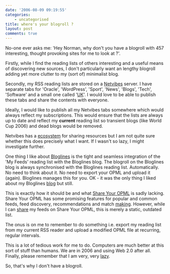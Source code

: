 ```yaml
---
date: '2006-08-09 09:19:55'
categories:
    - uncategorised
title: where's your blogroll ?
layout: post
comments: true
---
```

No-one ever asks me: 'Hey Norman, why don't you have a blogroll with 457
interesting, thought provoking sites for me to look at ?'.

Firstly, while I find the reading lists of others interesting and a
useful means of discovering new sources, I don't particularly want an
lengthy blogroll adding yet more clutter to my (sort of) minimalist
blog.

Secondly, my RSS reading lists are stored on a
[Netvibes](http://www.netvibes.com/) server. I have separate tabs for
'Oracle', 'WordPress', 'Sport', 'News', 'Blogs', 'Tech', 'Software' and
a small one called
'[UK](http://www.nbrightside.com/blog/2006/08/08/the-state-of-the-uk-blogosphere/)'.
I would love to be able to publish these tabs and share the contents
with everyone.

Ideally, I would like to publish all my Netvibes tabs somewhere which
would always reflect my subscriptions. This would ensure that the lists
are always up to date and reflect my **current** reading list so
transient blogs (like World Cup 2006) and dead blogs would be removed.

Netvibes has a [ecosystem](http://eco.netvibes.com/) for sharing
resources but I am not quite sure whether this does precisely what I
want. If I wasn't so lazy, I might investigate further.

One thing I like about [Bloglines](http://www.bloglines.com/) is the
tight and seamless integration of the 'My Feeds' reading list with the
Bloglines blog. The blogroll on the Bloglines blog is always
synchronised with the Bloglines reading list. Automatically. No need to
think about it. No need to export your OPML and upload it (again).
Bloglines manages this for you. OK - it was the only thing I liked about
my Bloglines [blog](http://www.bloglines.com/blog/andycowl) but still.

This is exactly how it should be and what [Share Your
OPML](http://share.opml.org/) is sadly lacking. Share Your OPML has some
promising features for popular and common feeds, feed discovery,
recommendations and match
[making](http://www.nbrightside.com/blog/2006/06/02/blind-date/).
However, while I can
[share](http://share.opml.org/viewsharedfeeds/?user_id=3948) my feeds on
Share Your OPML, this is merely a static, outdated list.

The onus is on me to remember to do something i.e. export my reading
list from my current RSS reader and upload a modified OPML file at
recurring, regular intervals.

This is a lot of tedious work for me to do. Computers are much better at
this sort of stuff than humans. We are in 2006 and using Web 2.0 after
all. Finally, please remember that I am very, very
[lazy](http://www.nbrightside.com/blog/2006/01/27/unix-for-lazy-people/).

So, that's why I don't have a blogroll.

